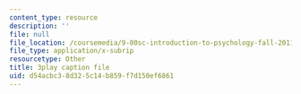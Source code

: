 ```yaml
---
content_type: resource
description: ''
file: null
file_location: /coursemedia/9-00sc-introduction-to-psychology-fall-2011/d54acbc38d325c14b859f7d150ef6861_Qw4SkvZ03cc.vtt
file_type: application/x-subrip
resourcetype: Other
title: 3play caption file
uid: d54acbc3-8d32-5c14-b859-f7d150ef6861
---
```


